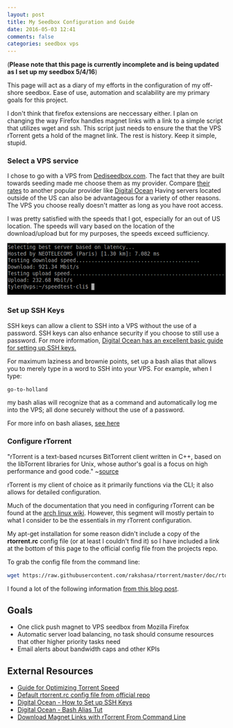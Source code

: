 ```yaml
---
layout: post
title: My Seedbox Configuration and Guide
date: 2016-05-03 12:41
comments: false
categories: seedbox vps
---
```


(**Please note that this page is currently incomplete and is being updated as I set up my seedbox 5/4/16**)

This page will act as a diary of my efforts in the configuration of my off-shore seedbox. Ease of use, automation and scalability are my primary goals for this project.

I don't think that firefox extensions are neccessary either. I plan on changing the way Firefox handles magnet links with a link to a simple script that utilizes wget and ssh. This script just needs to ensure the that the VPS rTorrent gets a hold of the magnet link. The rest is history. Keep it simple, stupid.

### Select a VPS service

I chose to go with a VPS from [Dediseedbox.com](http://dediseedbox.com/). The fact that they are built towards seeding made me choose them as my provider. Compare [their rates](http://dediseedbox.com/vps.html) to another popular provider like [Digital Ocean](https://www.digitalocean.com/pricing/) Having servers located outside of the US can also be advantageous for a variety of other reasons. The VPS you choose really doesn't matter as long as you have root access.

I was pretty satisfied with the speeds that I got, especially for an out of US location. The speeds will vary based on the location of the download/upload but for my purposes, the speeds exceed sufficiency.

<img src="/images/speedtests.png"/>

### Set up SSH Keys

SSH keys can allow a client to SSH into a VPS without the use of a password. SSH keys can also enhance security if you choose to still use a password. For more information, [Digital Ocean has an excellent basic guide for setting up SSH keys.](https://www.digitalocean.com/community/tutorials/how-to-set-up-ssh-keys--2)

For maximum laziness and brownie points, set up a bash alias that allows you to merely type in a word to SSH into your VPS. For example, when I type:

```bash
go-to-holland
```

my bash alias will recognize that as a command and automatically log me into the VPS; all done securely without the use of a password.

For more info on bash aliases, [see here](https://www.digitalocean.com/community/tutorials/an-introduction-to-useful-bash-aliases-and-functions)

### Configure rTorrent
"rTorrent is a text-based ncurses BitTorrent client written in C++, based on the libTorrent libraries for Unix, whose author's goal is a focus on high performance and good code." ~[source](https://en.wikipedia.org/wiki/RTorrent)

rTorrent is my client of choice as it primarily functions via the CLI; it also allows for detailed configuration.

Much of the documentation that you need in configuring rTorrent can be found at the [arch linux wiki](https://wiki.archlinux.org/index.php/RTorrent). However, this segment will mostly pertain to what I consider to be the essentials in my rTorrent configuration.

My apt-get installation for some reason didn't include a copy of the **rtorrent.rc** config file (or at least I couldn't find it) so I have included a link at the bottom of this page to the official config file from the projects repo. 

To grab the config file from the command line:

```bash
wget https://raw.githubusercontent.com/rakshasa/rtorrent/master/doc/rtorrent.rc
```

I found a lot of the following information [from this blog post](https://harbhag.wordpress.com/2010/06/30/tutorial-using-rtorrent-on-linux-like-a-pro/).

## Goals
- One click push magnet to VPS seedbox from Mozilla Firefox
- Automatic server load balancing, no task should consume resources that other higher priority tasks need
- Email alerts about bandwidth caps and other KPIs

## External Resources
- [Guide for Optimizing Torrent Speed](https://torrentfreak.com/optimize-your-bittorrent-download-speed/)
- [Default rtorrent.rc config file from official repo](https://raw.githubusercontent.com/rakshasa/rtorrent/master/doc/rtorrent.rc)
- [Digital Ocean - How to Set up SSH Keys](https://www.digitalocean.com/community/tutorials/how-to-set-up-ssh-keys--2)
- [Digital Ocean - Bash Alias Tut](https://www.digitalocean.com/community/tutorials/an-introduction-to-useful-bash-aliases-and-functions)
- [Download Magnet Links with rTorrent From Command Line](http://snarvaez.com.ar/libertad/index.php/2013/05/10/download-magnet-links-with-rtorrent-from-command-line/)


